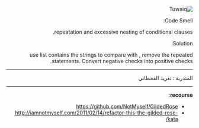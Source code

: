 <div dir="rtl" align="right" >
  
  
![Tuwaiq](https://i.ibb.co/SV2BSn5/tuwaiq.png)
  
  

Code Smell:

repeatation and excessive nesting of conditional clauses.


Solution:

use list contains the strings to compare with , remove the repeated statements. 
Convert negative checks into positive checks.

---
المتدربة : تغريد القحطاني 

---


**recourse**: 
- https://github.com/NotMyself/GildedRose
- http://iamnotmyself.com/2011/02/14/refactor-this-the-gilded-rose-kata/

</div>
